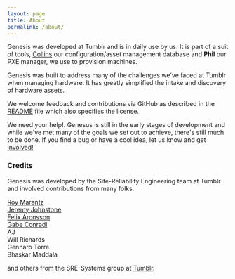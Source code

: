 ```yaml
---
layout: page
title: About
permalink: /about/
---
```


Genesis was developed at Tumblr and is in daily use by us.  It is part
of a suit of tools, [Collins](https://github.com/tumblr/collins) our
configuration/asset management database and **Phil** our PXE manager,
we use to provision machines.

Genesis was built to address many of the challenges we've faced at Tumblr
when managing hardware. It has greatly simplified the intake and discovery
of hardware assets.

We welcome feedback and contributions via GitHub as described in the
[README](https://github.com/tumblr/genesis/blob/master/README.md) file
which also specifies the license.

We need your help!. Genesus is still in the early stages of development
and while we've met many of the goals we set out to achieve, there's still
much to be done. If you find a bug or have a cool idea, let us know and
get [involved!](https://github.com/tumblr/genesis/blob/master/CONTRIBUTING.md)


### Credits

Genesis was developed by the Site-Reliability Engineering team at Tumblr and
involved contributions from many folks.

[Roy Marantz](https://github.com/roymarantz)  
[Jeremy Johnstone](https://github.com/jsjohnst)  
[Felix Aronsson](https://github.com/defect)  
[Gabe Conradi](https://github.com/byxorna)  
AJ  
Will Richards  
Gennaro Torre  
Bhaskar Maddala  

and others from the SRE-Systems group at [Tumblr](https://www.tumblr.com/about).
